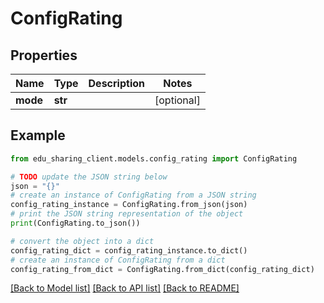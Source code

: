 # ConfigRating


## Properties

Name | Type | Description | Notes
------------ | ------------- | ------------- | -------------
**mode** | **str** |  | [optional] 

## Example

```python
from edu_sharing_client.models.config_rating import ConfigRating

# TODO update the JSON string below
json = "{}"
# create an instance of ConfigRating from a JSON string
config_rating_instance = ConfigRating.from_json(json)
# print the JSON string representation of the object
print(ConfigRating.to_json())

# convert the object into a dict
config_rating_dict = config_rating_instance.to_dict()
# create an instance of ConfigRating from a dict
config_rating_from_dict = ConfigRating.from_dict(config_rating_dict)
```
[[Back to Model list]](../README.md#documentation-for-models) [[Back to API list]](../README.md#documentation-for-api-endpoints) [[Back to README]](../README.md)



